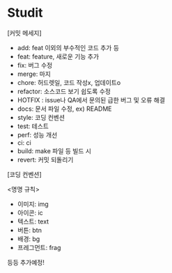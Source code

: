# Studit

[커밋 메세지]

 - add: feat 이외의 부수적인 코드 추가 등
 - feat: feature, 새로운 기능 추가
 - fix: 버그 수정
 - merge: 마지 
 - chore: 허드렛일, 코드 작성x, 업데이트o
 - refactor: 소스코드 보기 쉽도록 수정
 - HOTFIX : issue나 QA에서 문의된 급한 버그 및 오류 해결
 - docs: 문서 파일 수정, ex) README
 - style: 코딩 컨벤션
 - test: 테스트
 - perf: 성능 개선
 - ci: ci
 - build: make 파일 등 빌드 시
 - revert: 커밋 되돌리기

[코딩 컨벤션]

<명명 규칙>
 - 이미지: img
 - 아이콘: ic
 - 텍스트: text
 - 버튼: btn
 - 배경: bg
 - 프레그먼트: frag
 
 등등 추가예정!
